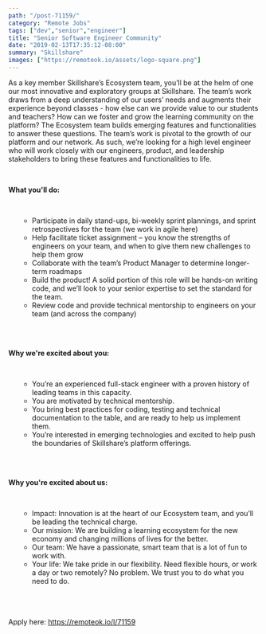```yaml
---
path: "/post-71159/"
category: "Remote Jobs"
tags: ["dev","senior","engineer"]
title: "Senior Software Engineer Community"
date: "2019-02-13T17:35:12-08:00"
summary: "Skillshare"
images: ["https://remoteok.io/assets/logo-square.png"]
---
```


<p>As a key member Skillshare&rsquo;s Ecosystem team, you&rsquo;ll be at the helm of one our most innovative and exploratory groups at Skillshare. The team&rsquo;s work draws from a deep understanding of our users&rsquo; needs and augments their experience beyond classes - how else can we provide value to our students and teachers? How can we foster and grow the learning community on the platform? The Ecosystem team builds emerging features and functionalities to answer these questions. The team&rsquo;s work is pivotal to the growth of our platform and our network. As such, we&rsquo;re looking for a high level engineer who will work closely with our engineers, product, and leadership stakeholders to bring these features and functionalities to life.</p><br /><p><strong>What you'll do:</strong></p><br /><ul><ul><li>Participate in daily stand-ups, bi-weekly sprint plannings, and sprint retrospectives for the team (we work in agile here)</li><li>Help facilitate ticket assignment &ndash; you know the strengths of engineers on your team, and when to give them new challenges to help them grow</li><li>Collaborate with the team&rsquo;s Product Manager to determine longer-term roadmaps</li><li>Build the product! A solid portion of this role will be hands-on writing code, and we&rsquo;ll look to your senior expertise to set the standard for the team.</li><li>Review code and provide technical mentorship to engineers on your team (and across the company)</li></ul><br /></ul><br /><p><strong>Why we're excited about you:</strong></p><br /><ul><ul><li>You&rsquo;re an experienced full-stack engineer with a proven history of leading teams in this capacity.</li><li>You are motivated by technical mentorship.</li><li>You bring best practices for coding, testing and technical documentation to the table, and are ready to help us implement them.</li><li>You&rsquo;re interested in emerging technologies and excited to help push the boundaries of Skillshare&rsquo;s platform offerings.</li></ul><br /></ul><br /><p><strong>Why you're excited about us:</strong></p><br /><ul><ul><li>Impact: Innovation is at the heart of our Ecosystem team, and you&rsquo;ll be leading the technical charge.</li><li>Our mission: We are building a learning ecosystem for the new economy and changing millions of lives for the better.</li><li>Our team: We have a passionate, smart team that is a lot of fun to work with.</li><li>Your life: We take pride in our flexibility. Need flexible hours, or work a day or two remotely? No problem. We trust you to do what you need to do.</li></ul><br /></ul>

<br/>
<br/>
Apply here: <A HREF="https://remoteok.io/l/71159">https://remoteok.io/l/71159</A>
